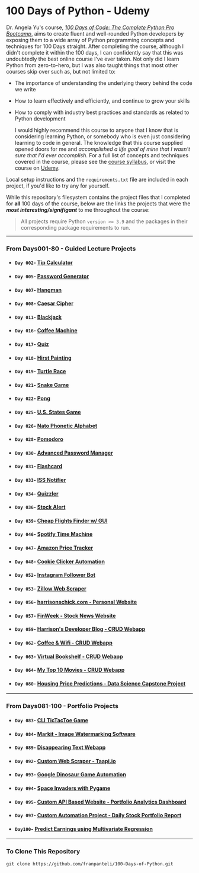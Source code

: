  # 100 Days of Python - Udemy

Dr. Angela Yu's course, [_100 Days of Code: The Complete Python Pro Bootcamp_](https://www.udemy.com/course/100-Days-of-code/), aims to create fluent and well-rounded Python developers by exposing them to a wide array of Python programming concepts and techniques for 100 Days straight. After completing the course, although I didn't complete it within the 100 days, I can confidently say that this was undoubtedly the best online course I've ever taken. Not only did I learn Python from zero-to-hero, but I was also taught things that most other courses skip over such as, but not limited to:
* The importance of understanding the underlying theory behind the code we write
* How to learn effectively and efficiently, and continue to grow your skills
* How to comply with industry best practices and standards as related to Python development

    I would highly recommend this course to anyone that I know that is considering learning Python, or somebody who is even just considering learning to code in general. The knowledge that this course supplied opened doors for me and _accomplished a life goal of mine that I wasn't sure that I'd ever accomplish_. For a full list of concepts and techniques covered in the course, please see the [course syllabus](./syllabus.pdf), or visit the course on [Udemy](https://www.udemy.com/course/100-Days-of-code/).

Local setup instructions and the `requirements.txt` file are included in each project, if you'd like to try any for yourself. 

While this repository's filesystem contains the project files that I completed for **all** 100 days of the course, below are the links the projects that were the **_most interesting/signifigant_** to me throughout the course:

> All projects require Python `version >= 3.9` and the packages in their corresponding package requirements to run.
___

### From **Days001-80** - Guided Lecture Projects
- #### `Day 002`- [Tip Calculator](./Days%20001-005/Day_002/)
- #### `Day 005`- [Password Generator](./Days%20001-005/Day_005/)
- #### `Day 007`- [Hangman](./Days%20006-010/Day_007/)
- #### `Day 008`- [Caesar Cipher](./Days%20006-010/Day_008/)
- #### `Day 011`- [Blackjack](./Days%20011-015/Day_011/)
- #### `Day 016`- [Coffee Machine](./Days%20016-020/Day_016/)
- #### `Day 017`- [Quiz](./Days%20016-020/Day_017/)
- #### `Day 018`- [Hirst Painting](./Days%20016-020/Day_018/)
- #### `Day 019`- [Turtle Race](./Days%20016-020/Day_019/)
- #### `Day 021`- [Snake Game](./Days%20021-025/Day_021/)
- #### `Day 022`- [Pong](./Days%20021-025/Day_022/)
- #### `Day 025`- [U.S. States Game](./Days%20021-025/Day_025/)
- #### `Day 026`- [Nato Phonetic Alphabet](./Days%20026-030/Day_026/)
- #### `Day 028`- [Pomodoro](./Days%20026-030/Day_028/)
- #### `Day 030`- [Advanced Password Manager](./Days%20026-030/Day_030/)
- #### `Day 031`- [Flashcard](./Days%20031-035/Day_031/)
- #### `Day 033`- [ISS Notifier](./Days%20031-035/Day_033/)
- #### `Day 034`- [Quizzler](./Days%20031-035/Day_034/)
- #### `Day 036`- [Stock Alert](./Days%20036-040/Day_036/)
- #### `Day 039`- [Cheap Flights Finder w/ GUI](./Days%20036-040/Day_039/)
- #### `Day 046`- [Spotify Time Machine](./Days%20041-046/Day_046/)
- #### `Day 047`- [Amazon Price Tracker](./Days%20047-050/Day_047/)
- #### `Day 048`- [Cookie Clicker Automation](./Days%20047-050/Day_048/)
- #### `Day 052`- [Instagram Follower Bot](./Days%20051-055/Day_052/)
- #### `Day 053`- [Zillow Web Scraper](./Days%20051-055/Day_053/)
- #### `Day 056`- [harrisonschick.com - Personal Website](./Days%20056-060/Day_056/)
- #### `Day 057`- [FinWeek - Stock News Website](./Days%20056-060/Day_057/)
- #### `Day 059`- [Harrison's Developer Blog - CRUD Webapp](./Days%20056-060/Day_059/)
- #### `Day 062`- [Coffee & Wifi - CRUD Webapp](./Days%20061-065/Day_062/)
- #### `Day 063`- [Virtual Bookshelf - CRUD Webapp](./Days%20061-065/Day_063/)
- #### `Day 064`- [My Top 10 Movies - CRUD Webapp](./Days%20061-065/Day_064/)
- #### `Day 080`- [Housing Price Predictions - Data Science Capstone Project](./Days%20076-080/Day_080/)

___

### From **Days081-100** - Portfolio Projects
- #### `Day 083`- [CLI TicTacToe Game](./Days%20081-085/Day_083/)
- #### `Day 084`- [Markit - Image Watermarking Software](./Days%20081-085/Day_084/)
- #### `Day 089`- [Disappearing Text Webapp](./Days%20086-090/Day_089/)
- #### `Day 092`- [Custom Web Scraper - Taapi.io](./Days%20091-095/Day_092/)
- #### `Day 093`- [Google Dinosaur Game Automation](./Days%20091-095/Day_093/)
- #### `Day 094`- [Space Invaders with Pygame](./Days%20091-095/Day_094/)
- #### `Day 095`- [Custom API Based Website - Portfolio Analytics Dashboard](./Days%20091-095/Day_095/)
- #### `Day 097`- [Custom Automation Project - Daily Stock Portfolio Report](./Days%20096-100/Day_097/)
- #### `Day100`- [Predict Earnings using Multivariate Regression](./Days%20096-100/Day_100/)
___
### To Clone This Repository 
```
git clone https://github.com/franpanteli/100-Days-of-Python.git